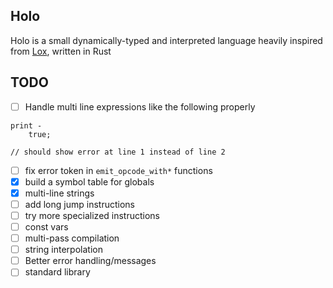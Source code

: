 ## Holo

Holo is a small dynamically-typed and interpreted language heavily inspired from [Lox](https://craftinginterpreters.com), written in Rust

## TODO

- [ ] Handle multi line expressions like the following properly

```
print -
    true;

// should show error at line 1 instead of line 2
```
- [ ] fix error token in `emit_opcode_with*` functions
- [x] build a symbol table for globals
- [x] multi-line strings
- [ ] add long jump instructions
- [ ] try more specialized instructions
- [ ] const vars
- [ ] multi-pass compilation
- [ ] string interpolation
- [ ] Better error handling/messages
- [ ] standard library
